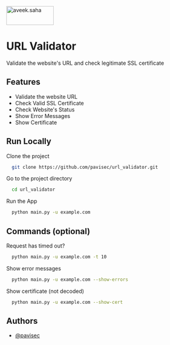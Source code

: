 <a href="https://www.buymeacoffee.com/pavico" target="_blank"> <img align="center" src="https://cdn.buymeacoffee.com/buttons/v2/default-orange.png" height="50" width="125" alt="aveek.saha" /></a>

# URL Validator

Validate the website's URL and check legitimate SSL certificate


## Features

- Validate the website URL
- Check Valid SSL Certificate
- Check Website's Status
- Show Error Messages
- Show Certificate


## Run Locally

Clone the project

```bash
  git clone https://github.com/pavisec/url_validator.git
```

Go to the project directory

```bash
  cd url_validator
```

Run the App

```bash
  python main.py -u example.com
```

## Commands (optional)

Request has timed out?

```bash
  python main.py -u example.com -t 10
```

Show error messages

```bash
  python main.py -u example.com --show-errors
```

Show certificate (not decoded)

```bash
  python main.py -u example.com --show-cert
```

## Authors

- [@pavisec](https://www.github.com/pavisec)

